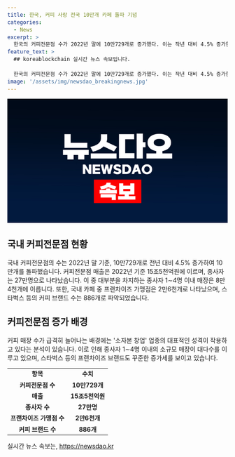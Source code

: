 ```yaml
---
title: 한국, 커피 사랑 전국 10만개 카페 돌파 기념
categories:
  - News
excerpt: >
  한국의 커피전문점 수가 2022년 말에 10만729개로 증가했다. 이는 작년 대비 4.5% 증가한 수치로, 매출은 15조5천억원이며 종사자는 27만명이다. 대다수가 종사자 1∼4명 이내 매장이다. 또한 가맹점을 포함한 국내 카페 수는 2만6천개로, 스타벅스 등의 브랜드 수는 886개로 나타났다. 커피 매장 수의 급증은 소자본 창업 업종의 작용이 크게 작용했다고 보인다. (문의: 심재훈 기자, president21@yna.co.kr) #커피전문점 #스타벅스
feature_text: >
  ## koreablockchain 실시간 뉴스 속보입니다.

  한국의 커피전문점 수가 2022년 말에 10만729개로 증가했다. 이는 작년 대비 4.5% 증가한 수치로, 매출은 15조5천억원이며 종사자는 27만명이다. 대다수가 종사자 1∼4명 이내 매장이다. 또한 가맹점을 포함한 국내 카페 수는 2만6천개로, 스타벅스 등의 브랜드 수는 886개로 나타났다. 커피 매장 수의 급증은 소자본 창업 업종의 작용이 크게 작용했다고 보인다. (문의: 심재훈 기자, president21@yna.co.kr) #커피전문점 #스타벅스
image: '/assets/img/newsdao_breakingnews.jpg'
---
```


<p><img src="/assets/img/newsdao_breakingnews.jpg" alt="koreablockchain 속보" /></p>

<h2 data-ke-size="size26">국내 커피전문점 현황</h2>

<p data-ke-size="size16">국내 커피전문점의 수는 2022년 말 기준, 10만729개로 전년 대비 4.5% 증가하여 10만개를 돌파했습니다. 커피전문점 매출은 2022년 기준 15조5천억원에 이르며, 종사자는 27만명으로 나타났습니다. 이 중 대부분을 차지하는 종사자 1∼4명 이내 매장은 8만4천개에 이릅니다. 또한, 국내 카페 중 프랜차이즈 가맹점은 2만6천개로 나타났으며, 스타벅스 등의 커피 브랜드 수는 886개로 파악되었습니다.</p>

<h2 data-ke-size="size26">커피전문점 증가 배경</h2>

<p data-ke-size="size16">커피 매장 수가 급격히 늘어나는 배경에는 '소자본 창업' 업종의 대표적인 성격이 작용하고 있다는 분석이 있습니다. 이로 인해 종사자 1∼4명 이내의 소규모 매장이 대다수를 이루고 있으며, 스타벅스 등의 프랜차이즈 브랜드도 꾸준한 증가세를 보이고 있습니다.</p>

<table>
    <tr>
        <td style="text-align: center; height: 17px;"><b>항목</b></td>
        <td style="text-align: center; height: 17px;"><b>수치</b></td>
    </tr>
    <tr>
        <td style="text-align: center; height: 17px;"><b>커피전문점 수</b></td>
        <td style="text-align: center; height: 17px;"><b>10만729개</b></td>
    </tr>
    <tr>
        <td style="text-align: center; height: 17px;"><b>매출</b></td>
        <td style="text-align: center; height: 17px;"><b>15조5천억원</b></td>
    </tr>
    <tr>
        <td style="text-align: center; height: 17px;"><b>종사자 수</b></td>
        <td style="text-align: center; height: 17px;"><b>27만명</b></td>
    </tr>
    <tr>
        <td style="text-align: center; height: 17px;"><b>프랜차이즈 가맹점 수</b></td>
        <td style="text-align: center; height: 17px;"><b>2만6천개</b></td>
    </tr>
    <tr>
        <td style="text-align: center; height: 17px;"><b>커피 브랜드 수</b></td>
        <td style="text-align: center; height: 17px;"><b>886개</b></td>
    </tr>
</table>
실시간 뉴스 속보는, <a href="https://newsdao.kr" rel="dofollow">https://newsdao.kr</a>


